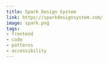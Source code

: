 ```yaml
---
title: Spark Design System
link: https://sparkdesignsystem.com/
image: spark.png
tags:
- frontend
- code
- patterns
- accessibility
---
```

